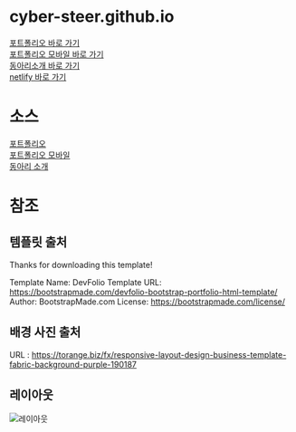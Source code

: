 # cyber-steer.github.io
[포트폴리오 바로 가기](https://cyber-steer.github.io/) <br>
[포트폴리오 모바일 바로 가기](https://cyber-steer.github.io/portfolio_m) <br>
[동아리소개 바로 가기](https://cyber-steer.github.io/club-info-app/) <br>
[netlify 바로 가기](https://candid-madeleine-12d243.netlify.app/)

# 소스
[포트폴리오](https://github.com/cyber-steer/cyber-steer.github.io) <br>
[포트폴리오 모바일](https://github.com/cyber-steer/portfolio_m) <br>
[동아리 소개](https://github.com/cyber-steer/club-info-app) <br>

# 참조
## 템플릿 출처
Thanks for downloading this template!

Template Name: DevFolio
Template URL: https://bootstrapmade.com/devfolio-bootstrap-portfolio-html-template/
Author: BootstrapMade.com
License: https://bootstrapmade.com/license/
## 배경 사진 출처
URL : https://torange.biz/fx/responsive-layout-design-business-template-fabric-background-purple-190187

## 레이아웃
![레이아웃](https://github.com/cyber-steer/cyber-steer.github.io/blob/main/media/markdown/layout.png)
